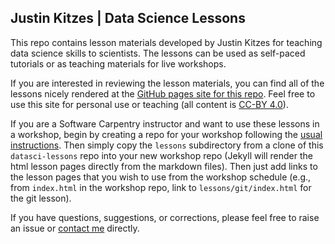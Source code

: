 ## Justin Kitzes | Data Science Lessons

This repo contains lesson materials developed by Justin Kitzes for teaching data science skills to scientists. The lessons can be used as self-paced tutorials or as teaching materials for live workshops.

If you are interested in reviewing the lesson materials, you can find all of the lessons nicely rendered at the [GitHub pages site for this repo](http://jkitzes.github.io/datasci-lessons/). Feel free to use this site for personal use or teaching (all content is [CC-BY 4.0](http://creativecommons.org/licenses/by/4.0/deed.en_US)).

If you are a Software Carpentry instructor and want to use these lessons in a workshop, begin by creating a repo for your workshop following the [usual instructions](http://github.com/swcarpentry/workshop-template/). Then simply copy the `lessons` subdirectory from a clone of this `datasci-lessons` repo into your new workshop repo (Jekyll will render the html lesson pages directly from the markdown files). Then just add links to the lesson pages that you wish to use from the workshop schedule (e.g., from `index.html` in the workshop repo, link to `lessons/git/index.html` for the git lesson).

If you have questions, suggestions, or corrections, please feel free to raise an issue or [contact me](mailto:jkitzes@berkeley.edu) directly.
